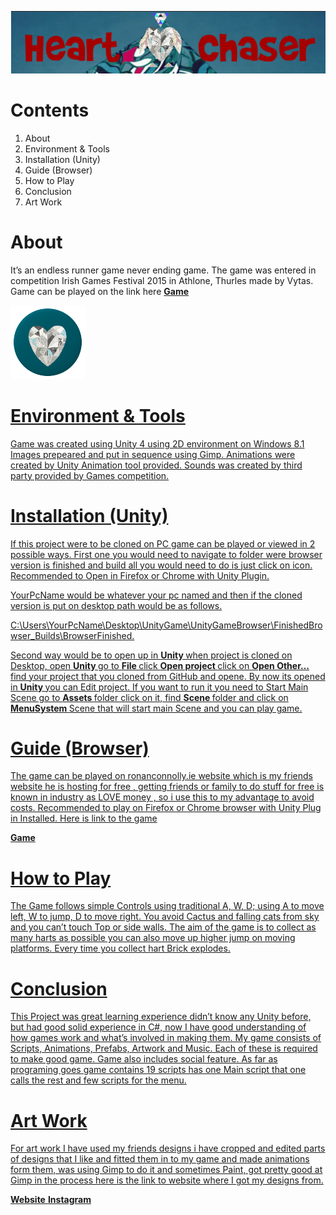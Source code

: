 
![HartChaser Logo](https://github.com/VytasHub/UnityGameBrowser/blob/master/FinishedBrowser/Assets/MainLogo.png "HartChaser")

Contents
====================
1. About
2. Environment & Tools
3. Installation (Unity)
4. Guide (Browser)
5. How to Play
6. Conclusion
7. Art Work  


About
=============
It’s an endless runner game never ending game. The game was entered in competition Irish Games Festival 2015 in Athlone, Thurles made by Vytas.
Game can be played on the link here <a href="http://www.ronanconnolly.ie/unity/heartchaser/game.html"><strong>Game</strong> 

![HartChaser Logo](https://github.com/VytasHub/UnityGameBrowser/blob/master/FinishedBrowser/Assets/gameIcon.png "HartChaser")





Environment & Tools
=============

Game was created using Unity 4 using 2D environment on Windows 8.1 
Images prepeared and put in sequence using Gimp.
Animations were created by Unity Animation tool provided.
Sounds was created by third party provided by Games competition.


Installation (Unity)
=============

If this project were to be cloned on PC game can be played or viewed in 2 possible ways. First one you would need to navigate to folder were browser version is finished and build all you would need to do is just click on icon. Recommended to Open in Firefox or Chrome with Unity Plugin.

YourPcName would be whatever your pc named and then if the cloned version is put on desktop path would be as follows.

C:\Users\YourPcName\Desktop\UnityGame\UnityGameBrowser\FinishedBrowser\_Builds\BrowserFinished.

Second way would be to open up in <b>Unity </b>when project is cloned on Desktop, open <b>Unity </b>go to <b>File </b> click <b>Open project </b>click on <b>Open Other… </b>find your project that you cloned from GitHub and opene. By now its opened in <b>Unity </b>you can Edit project. If you want to run it you need to Start Main Scene go to <b>Assets </b>folder click on it, find <b>Scene </b>folder and click on <b>MenuSystem </b>Scene that will start main Scene and you can play  game.

Guide (Browser)
=============

The game can be played on ronanconnolly.ie website which is my friends website he is hosting for  free , getting friends or family to do stuff for free is known in industry as LOVE money , so i use this to my advantage to avoid costs. Recommended to play on Firefox or Chrome browser with Unity Plug in Installed. Here is link to the game 

<a href="http://www.ronanconnolly.ie/unity/heartchaser/game.html"><strong>Game</strong>




How to Play
=============

The Game follows simple Controls using traditional A, W, D; using A to move left, W to jump, D to move right. You avoid Cactus and falling cats from sky and you can’t touch Top or side walls. The aim of the game is to collect as many harts as possible you can also move up higher jump on moving platforms. Every time you collect hart Brick explodes.


Conclusion
=============
This Project was great learning experience didn’t know any Unity before, but had good solid experience in C#, now I have good understanding of how games work and what’s involved in making them. My game consists of Scripts, Animations, Prefabs, Artwork and Music. Each of these is required to make good game. Game also includes social feature. As far as programing goes game contains 19 scripts has one Main script that one calls the rest and few scripts for the menu.



Art Work  
=============
For art work I have used my friends designs i have cropped and edited parts of designs that I like and fitted them in to my game and made animations form them, was using Gimp to do it and sometimes Paint, got pretty good at Gimp in the process here is the link to website where I got my designs from.

<a href="http://vasare.co.uk/"><strong>Website</strong>
<a href="https://instagram.com/vasarelle/"><strong>Instagram</strong>


